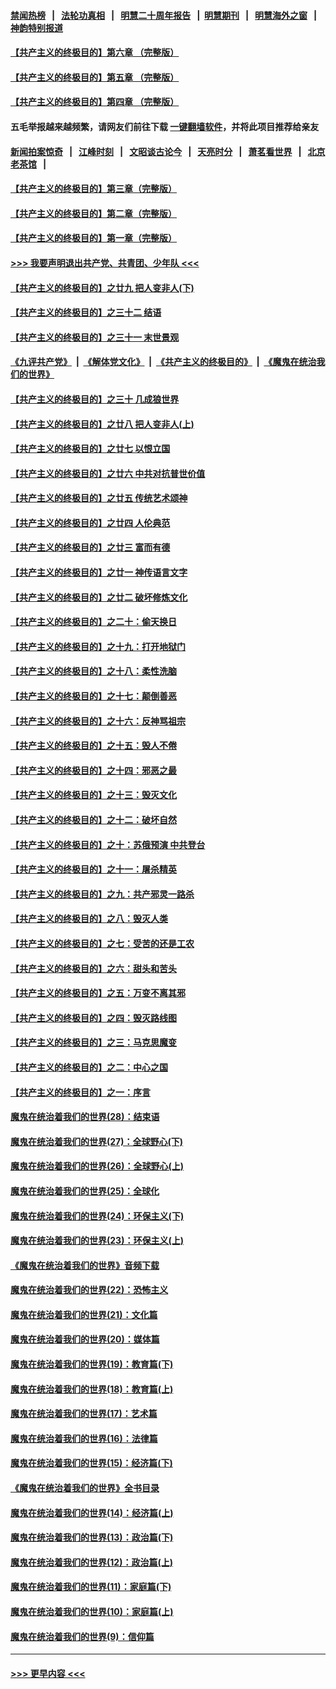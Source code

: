 #### [禁闻热榜](热点新闻.md?=0)  &nbsp;&nbsp;|&nbsp;&nbsp; [法轮功真相](https://github.com/gfw-breaker/truth/blob/master/README.md?=0) &nbsp;&nbsp;|&nbsp;&nbsp; [明慧二十周年报告](https://github.com/gfw-breaker/mh-reports/blob/master/README.md?=0) &nbsp;&nbsp;|&nbsp;&nbsp;[明慧期刊](https://github.com/gfw-breaker/mh-qikan) &nbsp;&nbsp;|&nbsp;&nbsp; [明慧海外之窗](https://github.com/gfw-breaker/mh-news/blob/master/README.md?=0) &nbsp;&nbsp;|&nbsp;&nbsp; [神韵特别报道](https://github.com/gfw-breaker/mh-news/blob/master/shenyun.md?=0)
#### [【共产主义的终极目的】第六章 （完整版）](../pages/nsc422/n11428913.md?t=02260731) 
#### [【共产主义的终极目的】第五章 （完整版）](../pages/nsc422/n11428912.md?t=02260731) 
#### [【共产主义的终极目的】第四章 （完整版）](../pages/nsc422/n11428907.md?t=02260731) 
#### 五毛举报越来越频繁，请网友们前往下载 [一键翻墙软件](https://github.com/gfw-breaker/ssr-accounts)，并将此项目推荐给亲友
#### [新闻拍案惊奇](https://github.com/gfw-breaker/banned-news/blob/master/pages/link4.md) &nbsp;&nbsp;|&nbsp;&nbsp; [江峰时刻](https://github.com/gfw-breaker/banned-news/blob/master/pages/link4.md) &nbsp;&nbsp;|&nbsp;&nbsp; [文昭谈古论今](https://github.com/gfw-breaker/banned-news/blob/master/pages/link4.md) &nbsp;&nbsp;|&nbsp;&nbsp; [天亮时分](https://github.com/gfw-breaker/banned-news/blob/master/pages/link4.md) &nbsp;&nbsp;|&nbsp;&nbsp; [萧茗看世界](https://github.com/gfw-breaker/banned-news/blob/master/pages/link4.md) &nbsp;&nbsp;|&nbsp;&nbsp; [北京老茶馆](https://github.com/gfw-breaker/banned-news/blob/master/pages/link4.md) &nbsp;&nbsp;|&nbsp;&nbsp; 
#### [【共产主义的终极目的】第三章（完整版）](../pages/nsc422/n11428848.md?t=02260731) 
#### [【共产主义的终极目的】第二章（完整版）](../pages/nsc422/n11428831.md?t=02260731) 
#### [【共产主义的终极目的】第一章（完整版）](../pages/nsc422/n11417651.md?t=02260731) 
#### [>>> 我要声明退出共产党、共青团、少年队 <<<](https://github.com/begood0513/goodnews/blob/master/quit/letter.md) 
#### [【共产主义的终极目的】之廿九 把人变非人(下)](../pages/nsc422/n11344140.md?t=02260731) 
#### [【共产主义的终极目的】之三十二 结语](../pages/nsc422/n11360535.md?t=02260731) 
#### [【共产主义的终极目的】之三十一 末世景观](../pages/nsc422/n11351129.md?t=02260731) 
#### [《九评共产党》](https://github.com/begood0513/9ping.md/blob/master/README.md) &nbsp;|&nbsp; [《解体党文化》](../../../../jtdwh.md/blob/master/README.md)  &nbsp;|&nbsp; [《共产主义的终极目的》](../../../../gczydzjmd.md/blob/master/README.md) &nbsp;|&nbsp; [《魔鬼在统治我们的世界》](../../../../mgztzwmdsj.md/blob/master/README.md) 
#### [【共产主义的终极目的】之三十 几成狼世界](../pages/nsc422/n11348280.md?t=02260731) 
#### [【共产主义的终极目的】之廿八 把人变非人(上)](../pages/nsc422/n11340492.md?t=02260731) 
#### [【共产主义的终极目的】之廿七 以恨立国](../pages/nsc422/n11336944.md?t=02260731) 
#### [【共产主义的终极目的】之廿六 中共对抗普世价值](../pages/nsc422/n11324785.md?t=02260731) 
#### [【共产主义的终极目的】之廿五 传统艺术颂神](../pages/nsc422/n11296396.md?t=02260731) 
#### [【共产主义的终极目的】之廿四 人伦典范](../pages/nsc422/n11296397.md?t=02260731) 
#### [【共产主义的终极目的】之廿三 富而有德](../pages/nsc422/n11283598.md?t=02260731) 
#### [【共产主义的终极目的】之廿一 神传语言文字](../pages/nsc422/n11263265.md?t=02260731) 
#### [【共产主义的终极目的】之廿二 破坏修炼文化](../pages/nsc422/n11245728.md?t=02260731) 
#### [【共产主义的终极目的】之二十：偷天换日](../pages/nsc422/n11238846.md?t=02260731) 
#### [【共产主义的终极目的】之十九：打开地狱门](../pages/nsc422/n11206376.md?t=02260731) 
#### [【共产主义的终极目的】之十八：柔性洗脑](../pages/nsc422/n11199994.md?t=02260731) 
#### [【共产主义的终极目的】之十七：颠倒善恶](../pages/nsc422/n11179782.md?t=02260731) 
#### [【共产主义的终极目的】之十六：反神骂祖宗](../pages/nsc422/n11166798.md?t=02260731) 
#### [【共产主义的终极目的】之十五：毁人不倦](../pages/nsc422/n11166792.md?t=02260731) 
#### [【共产主义的终极目的】之十四：邪恶之最](../pages/nsc422/n11150249.md?t=02260731) 
#### [【共产主义的终极目的】之十三：毁灭文化](../pages/nsc422/n11135227.md?t=02260731) 
#### [【共产主义的终极目的】之十二：破坏自然](../pages/nsc422/n11135214.md?t=02260731) 
#### [【共产主义的终极目的】之十：苏俄预演 中共登台](../pages/nsc422/n11118424.md?t=02260731) 
#### [【共产主义的终极目的】之十一：屠杀精英](../pages/nsc422/n11118442.md?t=02260731) 
#### [【共产主义的终极目的】之九：共产邪灵一路杀](../pages/nsc422/n11114139.md?t=02260731) 
#### [【共产主义的终极目的】之八：毁灭人类](../pages/nsc422/n11108503.md?t=02260731) 
#### [【共产主义的终极目的】之七：受苦的还是工农](../pages/nsc422/n11101809.md?t=02260731) 
#### [【共产主义的终极目的】之六：甜头和苦头](../pages/nsc422/n11096971.md?t=02260731) 
#### [【共产主义的终极目的】之五：万变不离其邪](../pages/nsc422/n11091285.md?t=02260731) 
#### [【共产主义的终极目的】之四：毁灭路线图](../pages/nsc422/n11086284.md?t=02260731) 
#### [【共产主义的终极目的】之三：马克思魔变](../pages/nsc422/n11061941.md?t=02260731) 
#### [【共产主义的终极目的】之二：中心之国](../pages/nsc422/n11047728.md?t=02260731) 
#### [【共产主义的终极目的】之一：序言](../pages/nsc422/n11086077.md?t=02260731) 
#### [魔鬼在统治着我们的世界(28)：结束语](../pages/nsc422/n10936246.md?t=02260731) 
#### [魔鬼在统治着我们的世界(27)：全球野心(下)](../pages/nsc422/n10928319.md?t=02260731) 
#### [魔鬼在统治着我们的世界(26)：全球野心(上)](../pages/nsc422/n10900318.md?t=02260731) 
#### [魔鬼在统治着我们的世界(25)：全球化](../pages/nsc422/n10788205.md?t=02260731) 
#### [魔鬼在统治着我们的世界(24)：环保主义(下)](../pages/nsc422/n10695307.md?t=02260731) 
#### [魔鬼在统治着我们的世界(23)：环保主义(上)](../pages/nsc422/n10688613.md?t=02260731) 
#### [《魔鬼在统治着我们的世界》音频下载](../pages/nsc422/n10635553.md?t=02260731) 
#### [魔鬼在统治着我们的世界(22)：恐怖主义](../pages/nsc422/n10614727.md?t=02260731) 
#### [魔鬼在统治着我们的世界(21)：文化篇](../pages/nsc422/n10597706.md?t=02260731) 
#### [魔鬼在统治着我们的世界(20)：媒体篇](../pages/nsc422/n10586579.md?t=02260731) 
#### [魔鬼在统治着我们的世界(19)：教育篇(下)](../pages/nsc422/n10564808.md?t=02260731) 
#### [魔鬼在统治着我们的世界(18)：教育篇(上)](../pages/nsc422/n10526970.md?t=02260731) 
#### [魔鬼在统治着我们的世界(17)：艺术篇](../pages/nsc422/n10499093.md?t=02260731) 
#### [魔鬼在统治着我们的世界(16)：法律篇](../pages/nsc422/n10485969.md?t=02260731) 
#### [魔鬼在统治着我们的世界(15)：经济篇(下)](../pages/nsc422/n10469975.md?t=02260731) 
#### [《魔鬼在统治着我们的世界》全书目录](../pages/nsc422/n10464261.md?t=02260731) 
#### [魔鬼在统治着我们的世界(14)：经济篇(上)](../pages/nsc422/n10457370.md?t=02260731) 
#### [魔鬼在统治着我们的世界(13)：政治篇(下)](../pages/nsc422/n10448270.md?t=02260731) 
#### [魔鬼在统治着我们的世界(12)：政治篇(上)](../pages/nsc422/n10444576.md?t=02260731) 
#### [魔鬼在统治着我们的世界(11)：家庭篇(下)](../pages/nsc422/n10440961.md?t=02260731) 
#### [魔鬼在统治着我们的世界(10)：家庭篇(上)](../pages/nsc422/n10435448.md?t=02260731) 
#### [魔鬼在统治着我们的世界(9)：信仰篇](../pages/nsc422/n10432159.md?t=02260731) 

----
#### [ >>> 更早内容 <<< ](../indexes/nsc422-earlier.md)
